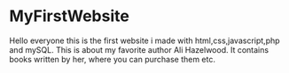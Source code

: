 # MyFirstWebsite
Hello everyone this is the first website i made with html,css,javascript,php and mySQL. This is about my favorite author Ali Hazelwood. It contains books written by her, where you can purchase them etc.

